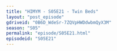 ```yaml
---
title: "HIMYM - S05E21 - Twin Beds"
layout: "post_episode"
gdriveid: "0B6D_WdeSr-7ZQVpHWDdwbmQyX3M"
season: "S05"
permalink: "episode/S05E21.html"
episodeid: "S05E21"
---
```

